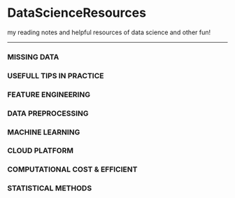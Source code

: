 # DataScienceResources
my reading notes and helpful resources of data science and other fun!

********************************************
### MISSING DATA

### USEFULL TIPS IN PRACTICE

### FEATURE ENGINEERING

### DATA PREPROCESSING

### MACHINE LEARNING

### CLOUD PLATFORM

### COMPUTATIONAL COST & EFFICIENT

### STATISTICAL METHODS
